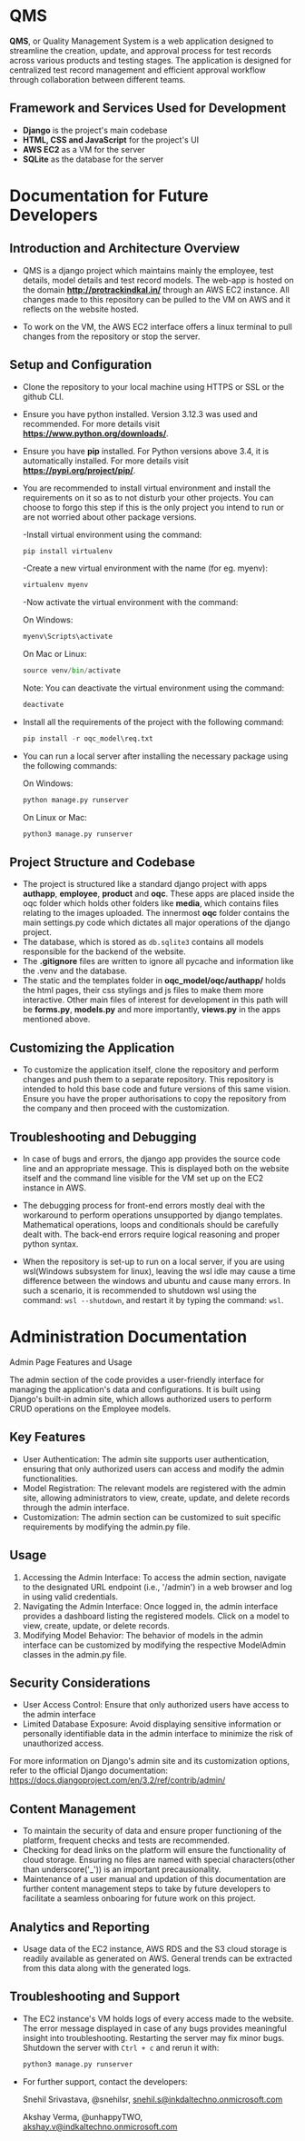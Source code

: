# **QMS**

**QMS**, or Quality Management System is a web application designed to streamline the creation, update, and approval process for test records across various products and testing stages. The application is designed for centralized test record management and efficient approval workflow through collaboration between different teams.

## Framework and Services Used for Development

- **Django** is the project's main codebase
- **HTML, CSS and JavaScript** for the project's UI
- **AWS EC2** as a VM for the server
- **SQLite** as the database for the server

# **Documentation for Future Developers**

## Introduction and Architecture Overview

- QMS is a django project which maintains mainly the employee, test details, model details and test record  models. The web-app is hosted on the domain **http://protrackindkal.in/** through an AWS EC2 instance. All changes made to this repository can be pulled to the VM on AWS and it reflects on the website hosted.

- To work on the VM, the AWS EC2 interface offers a linux terminal to pull changes from the repository or stop the server.

## Setup and Configuration

- Clone the repository to your local machine using HTTPS or SSL or the github CLI.
- Ensure you have python installed. Version 3.12.3 was used and recommended. For more details visit **https://www.python.org/downloads/**.
- Ensure you have **pip** installed. For Python versions above 3.4, it is automatically installed. For more details visit **https://pypi.org/project/pip/**.
- You are recommended to install virtual environment and install the requirements on it so as to not disturb your other projects. You can choose to forgo this step if this is the only project you intend to run or are not worried about other package versions.

    -Install virtual environment using the command:

    ```python
    pip install virtualenv
    ```

    -Create a new virtual environment with the name (for eg. myenv):

    ```python
    virtualenv myenv
    ```

    -Now activate the virtual environment with the command:

    On Windows:

    ```python
    myenv\Scripts\activate
    ```

    On Mac or Linux:

    ```python
    source venv/bin/activate
    ```

    Note: You can deactivate the virtual environment using the command:

    ```python
    deactivate
    ```

- Install all the requirements of the project with the following command:

  ```python
  pip install -r oqc_model\req.txt
  ```

- You can run a local server after installing the necessary package using the following commands:

  On Windows:

  ```python
  python manage.py runserver
  ```

  On Linux or Mac:

  ```python
  python3 manage.py runserver
  ```
## Project Structure and Codebase

- The project is structured like a standard django project with apps **authapp**, **employee**, **product** and **oqc**. These apps are placed inside the oqc folder which holds other folders like **media**, which contains files relating to the images uploaded. The innermost **oqc** folder contains the main settings.py code which dictates all major operations of the django project.
- The database, which is stored as `db.sqlite3` contains all models responsible for the backend of the website.
- The **.gitignore** files are written to ignore all pycache and information like the .venv and the database.
- The static and the templates folder in **oqc_model/oqc/authapp/**  holds the html pages, their css stylings and js files to make them more interactive. Other main files of interest for development in this path will be **forms.py**, **models.py** and more importantly, **views.py** in the apps mentioned above.

## Customizing the Application

- To customize the application itself, clone the repository and perform changes and push them to a separate repository. This repository is intended to hold this base code and future versions of this same vision. Ensure you have the proper authorisations to copy the repository from the company and then proceed with the customization.


## Troubleshooting and Debugging
- In case of bugs and errors, the django app provides the source code line and an appropriate message. This is displayed both on the website itself and the command line visible for the VM set up on the EC2 instance in AWS.

- The debugging process for front-end errors mostly deal with the workaround to perform operations unsupported by django templates. Mathematical operations, loops and conditionals should be carefully dealt with. The back-end errors require logical reasoning and proper python syntax.

- When the repository is set-up to run on a local server, if you are using wsl(Windows subsystem for linux), leaving the wsl idle may cause a time difference between the windows and ubuntu and cause many errors. In such a scenario, it is recommended to shutdown wsl using the command: ```wsl --shutdown```, and restart it by typing the command: ```wsl```.

# **Administration Documentation**

Admin Page Features and Usage

The admin section of the code provides a user-friendly interface for managing the application's data and configurations. It is built using Django's built-in admin site, which allows authorized users to perform CRUD operations on the Employee models.

## Key Features

- User Authentication: The admin site supports user authentication, ensuring that only authorized users can access and modify the admin functionalities.
- Model Registration: The relevant models are registered with the admin site, allowing administrators to view, create, update, and delete records through the admin interface.
- Customization: The admin section can be customized to suit specific requirements by modifying the admin.py file.

## Usage

1. Accessing the Admin Interface: To access the admin section, navigate to the designated URL endpoint (i.e., '/admin') in a web browser and log in using valid credentials.
2. Navigating the Admin Interface: Once logged in, the admin interface provides a dashboard listing the registered models. Click on a model to view, create, update, or delete records.
3. Modifying Model Behavior: The behavior of models in the admin interface can be customized by modifying the respective ModelAdmin classes in the admin.py file.

## Security Considerations

- User Access Control: Ensure that only authorized users have access to the admin interface
- Limited Database Exposure: Avoid displaying sensitive information or personally identifiable data in the admin interface to minimize the risk of unauthorized access.

For more information on Django's admin site and its customization options, refer to the official Django documentation: https://docs.djangoproject.com/en/3.2/ref/contrib/admin/


## Content Management

- To maintain the security of data and ensure proper functioning of the platform, frequent checks and tests are recommended.
- Checking for dead links on the platform will ensure the functionality of cloud storage. Ensuring no files are named with special characters(other than underscore('_')) is an important precausionality.
- Maintenance of a user manual and updation of this documentation are further content management steps to take by future developers to facilitate a seamless onboaring for future work on this project.

## Analytics and Reporting

- Usage data of the EC2 instance, AWS RDS and the S3 cloud storage is readily available as generated on AWS. General trends can be extracted from this data along with the generated logs.

## Troubleshooting and Support

- The EC2 instance's VM holds logs of every access made to the website. The error message displayed in case of any bugs provides meaningful insight into troubleshooting. Restarting the server may fix minor bugs. Shutdown the server with ```Ctrl + c``` and rerun it with:
  ```python
  python3 manage.py runserver
  ```

- For further support, contact the developers:

  Snehil Srivastava, @snehilsr, snehil.s@inkdaltechno.onmicrosoft.com

  Akshay Verma, @unhappyTWO, akshay.v@indkaltechno.onmicrosoft.com